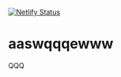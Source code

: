[![Netlify Status](https://api.netlify.com/api/v1/badges/5925b3b3-4bc1-43ea-9c3e-c342ff94b81e/deploy-status)](https://app.netlify.com/sites/legendary-sable-0840bd/deploys)
# aaswqqqewww
QQQ
